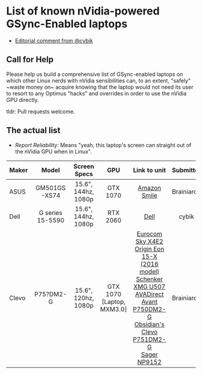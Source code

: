 List of known nVidia-powered GSync-Enabled laptops
==================================================

* [Editorial comment from @cybik](EDITORIAL.md)

Call for Help
-------------
Please help us build a comprehensive list of GSync-enabled laptops on which other Linux nerds with nVidia sensibilities can, to an extent, "safely" ~waste money on~ acquire knowing that the laptop would not need its user to resort to any Optimus "hacks" and overrides in order to use the nVidia GPU directly.

tldr: Pull requests welcome.

The actual list
---------------

* _Report Reliability:_ Means "yeah, this laptop's screen can straight out of the nVidia GPU when in Linux".

|Maker|Model|Screen Specs|GPU|Link to unit|Submitter|Report Reliability*|Price|More|
|:---|:---:|:---:|:---:|:---:|:---:|:---:|:---:|---:|
|ASUS|GM501GS-XS74|15.6", 144hz, 1080p|GTX 1070|[Amazon Smile](https://smile.amazon.com/dp/B07BSKLV3K/)|Brainiarc7|Assumed as User-confirmed|1550USD|[Setup gist](https://gist.github.com/Brainiarc7/c3fa09bc2ecb4153434cd98b6fb06238)|
|Dell|G series 15-5590|15.6", 144hz, 1080p|RTX 2060|[Dell](https://www.dell.com/en-us/shop/gaming-and-games/dell-g5-15-gaming/spd/g-series-15-5590-laptop/gnvca5cr042es)|cybik|Unconfirmed|1500USD||
|Clevo|P75?DM2-G|15.6", 120hz, 1080p|GTX 1070 [Laptop, MXM3.0]|[Eurocom Sky X4E2](http://www.eurocom.com/ec/configure%282,387,0%29SkyX4E2)<br/>[Origin Eon 15-X (2016 model)](https://www.originpc.com/gaming/laptops/eon15-x/)<br/>[Schenker XMG U507](https://www.notebookcheck.net/Schenker-XMG-U507-Clevo-P751DM2-G-Laptop-Review.209180.0.html)<br/>[AVADirect Avant P750DM2-G](https://www.avadirect.com/Reviews/avant-p750dm2-g-review-by-digital-trends)<br/>[Obsidian's Clevo P751DM2-G](https://www.obsidian-pc.com/en/portatil-clevo-p751dm2-g/)<br/>[Sager NP9152](https://www.sagernotebook.com/NP9152-P750DM2-G/)|Brainiarc7|Unconfirmed||No Optimus :D<br/>[More details](https://gist.github.com/Brainiarc7/6a1652d4da6a30ae3c525c7d063d1277)<br/>[Tuning](https://gist.github.com/Brainiarc7/ba998de74aec480c25dd16f064a6d413)|
